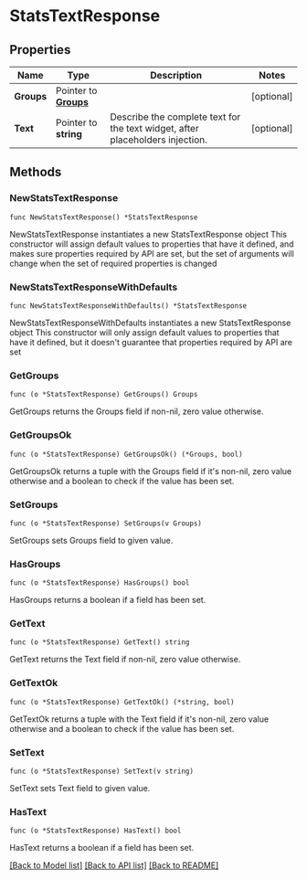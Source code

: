 # StatsTextResponse

## Properties

Name | Type | Description | Notes
------------ | ------------- | ------------- | -------------
**Groups** | Pointer to [**Groups**](Groups.md) |  | [optional] 
**Text** | Pointer to **string** | Describe the complete text for the text widget, after placeholders injection. | [optional] 

## Methods

### NewStatsTextResponse

`func NewStatsTextResponse() *StatsTextResponse`

NewStatsTextResponse instantiates a new StatsTextResponse object
This constructor will assign default values to properties that have it defined,
and makes sure properties required by API are set, but the set of arguments
will change when the set of required properties is changed

### NewStatsTextResponseWithDefaults

`func NewStatsTextResponseWithDefaults() *StatsTextResponse`

NewStatsTextResponseWithDefaults instantiates a new StatsTextResponse object
This constructor will only assign default values to properties that have it defined,
but it doesn't guarantee that properties required by API are set

### GetGroups

`func (o *StatsTextResponse) GetGroups() Groups`

GetGroups returns the Groups field if non-nil, zero value otherwise.

### GetGroupsOk

`func (o *StatsTextResponse) GetGroupsOk() (*Groups, bool)`

GetGroupsOk returns a tuple with the Groups field if it's non-nil, zero value otherwise
and a boolean to check if the value has been set.

### SetGroups

`func (o *StatsTextResponse) SetGroups(v Groups)`

SetGroups sets Groups field to given value.

### HasGroups

`func (o *StatsTextResponse) HasGroups() bool`

HasGroups returns a boolean if a field has been set.

### GetText

`func (o *StatsTextResponse) GetText() string`

GetText returns the Text field if non-nil, zero value otherwise.

### GetTextOk

`func (o *StatsTextResponse) GetTextOk() (*string, bool)`

GetTextOk returns a tuple with the Text field if it's non-nil, zero value otherwise
and a boolean to check if the value has been set.

### SetText

`func (o *StatsTextResponse) SetText(v string)`

SetText sets Text field to given value.

### HasText

`func (o *StatsTextResponse) HasText() bool`

HasText returns a boolean if a field has been set.


[[Back to Model list]](../README.md#documentation-for-models) [[Back to API list]](../README.md#documentation-for-api-endpoints) [[Back to README]](../README.md)


